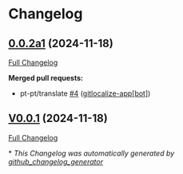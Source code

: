 # Changelog

## [0.0.2a1](https://github.com/OpenVoiceOS/ovos-skill-screenshots/tree/0.0.2a1) (2024-11-18)

[Full Changelog](https://github.com/OpenVoiceOS/ovos-skill-screenshots/compare/V0.0.1...0.0.2a1)

**Merged pull requests:**

- pt-pt/translate [\#4](https://github.com/OpenVoiceOS/ovos-skill-screenshots/pull/4) ([gitlocalize-app[bot]](https://github.com/apps/gitlocalize-app))

## [V0.0.1](https://github.com/OpenVoiceOS/ovos-skill-screenshots/tree/V0.0.1) (2024-11-18)

[Full Changelog](https://github.com/OpenVoiceOS/ovos-skill-screenshots/compare/0.0.1...V0.0.1)



\* *This Changelog was automatically generated by [github_changelog_generator](https://github.com/github-changelog-generator/github-changelog-generator)*
